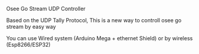 Osee Go Stream UDP Controller

Based on the UDP Tally Protocol, This is a new way to controll osee go stream by easy way

You can use Wired system (Arduino Mega + ethernet Shield) or by wireless (Esp8266/ESP32)


